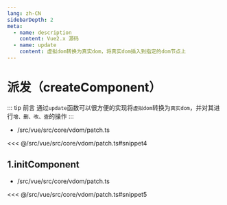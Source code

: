 ```yaml
---
lang: zh-CN
sidebarDepth: 2
meta:
  - name: description
    content: Vue2.x 源码
  - name: update
    content: 虚拟dom转换为真实dom，将真实dom插入到指定的dom节点上
---
```


# 派发（createComponent）

::: tip 前言
通过`update`函数可以很方便的实现将`虚拟dom`转换为`真实dom`，并对其进行`增、删、改、查`的操作
:::

- /src/vue/src/core/vdom/patch.ts

<<< @/src/vue/src/core/vdom/patch.ts#snippet4

## 1.initComponent

- /src/vue/src/core/vdom/patch.ts

<<< @/src/vue/src/core/vdom/patch.ts#snippet5
